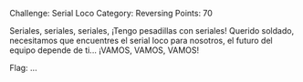 Challenge: Serial Loco
Category: Reversing
Points: 70

Seriales, seriales, seriales, ¡Tengo pesadillas con seriales! Querido soldado, necesitamos que encuentres el serial loco para nosotros, el futuro del equipo depende de ti... ¡VAMOS, VAMOS, VAMOS!

Flag: ...